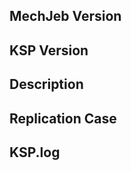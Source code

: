 <!---
NOTES:
  - Help inquries should be directed at the forum thread ( https://tinyurl.com/ydynh5eo )
    or other IRC/Discord forums for KSP and directed at your fellow game players first
  - The latest development release of MechJeb can be downloaded from jenkins ( https://tinyurl.com/hgckqmk ).
  - DO NOT CUT ISSUES ASKING FOR RELEASES ON NEW VERSIONS OF KSP.  EVER.  (and this applies to any KSP mod
    not just MechJeb).  CKAN SUPPORT WILL HAPPEN, BE PATIENT.  USE THE DEV RELEASE (and if it doesn't work
    yet, be patient).
-->

## MechJeb Version
<!--- Which version of MechJeb are you using? -->

## KSP Version
<!--- Which KSP Version are you using? -->

## Description
<!--- Describe the issue.  Be clear about what you are doing that is causing the problem. -->

## Replication Case
<!---
Screenshots and even short videos are highly encouraged (youtube, giphy/imgur, whatever)

See [How to create a Minimal, Complete, and Verifiable example](https://stackoverflow.com/help/mcve) for
information on how to create a good replication case.
-->

## KSP.log
<!--- Please include a pastebin/gist/etc url to your KSP.log -->
